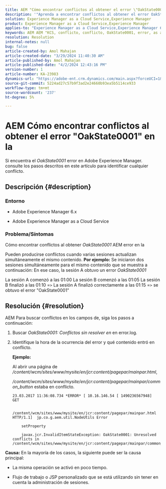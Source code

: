 ```yaml
---
title: AEM "Cómo encontrar conflictos al obtener el error \"OakState0001\" en la"
description: '"Aprenda a encontrar conflictos al obtener el error OakState0001 en Adobe Experience Manager".'
solution: Experience Manager as a Cloud Service,Experience Manager
product: Experience Manager as a Cloud Service,Experience Manager
applies-to: "Experience Manager as a Cloud Service,Experience Manager 6.5"
keywords: AEM AEM "KCS, conflicto, conflicto, OakState0001, error, as a Cloud Service".
resolution: Resolution
internal-notes: null
bug: false
article-created-by: Amol Mahajan
article-created-date: "3/29/2024 11:40:30 AM"
article-published-by: Amol Mahajan
article-published-date: "4/2/2024 12:43:16 PM"
version-number: 1
article-number: KA-23983
dynamics-url: "https://adobe-ent.crm.dynamics.com/main.aspx?forceUCI=1&pagetype=entityrecord&etn=knowledgearticle&id=081f9921-c1ed-ee11-a203-6045bd045872"
source-git-commit: 5224ad27c57b9f3ad2e24660b93ea5b5114ce933
workflow-type: tm+mt
source-wordcount: '237'
ht-degree: 5%

---
```


# AEM Cómo encontrar conflictos al obtener el error &quot;OakState0001&quot; en la


Si encuentra el *OakState0001* error en Adobe Experience Manager. consulte los pasos descritos en este artículo para identificar cualquier conflicto.

## Descripción {#description}


### <b>Entorno</b>

- Adobe Experience Manager 6.x


- Adobe Experience Manager as a Cloud Service




### <b>Problema/Síntomas</b>

Cómo encontrar conflictos al obtener *OakState0001* AEM error en la

Pueden producirse conflictos cuando varias sesiones actualizan simultáneamente el mismo contenido.
<b>Por ejemplo:</b>
Se iniciaron dos sesiones simultáneamente para el mismo contenido que se muestra a continuación: En ese caso, la sesión A obtuvo un error *OakState0001*

La sesión A comenzó a las 01:00 La sesión B comenzó a las 01:05 La sesión B finalizó a las 01:10 =`>`  La sesión A finalizó correctamente a las 01:15 =`>`  se obtuvo el error &quot;OakState0001&quot;


## Resolución {#resolution}


AEM Para buscar conflictos en los campos de, siga los pasos a continuación:

1. Buscar *OakState0001: Conflictos sin resolver en* en error.log.


2. Identifique la hora de la ocurrencia del error y qué contenido entró en conflicto.

   <b>Ejemplo:</b>



   Al abrir una página de */content/wcm/sites/www/mysite/en/jcr:content/pagepar/mainpar.html*,



   */content/wcm/sites/www/mysite/en/jcr:content/pagepar/mainpar/common_button* estaba en conflicto.


   ```
   23.03.2017 11:36:08.734 *ERROR* [ 10.16.146.54 [ 1490236567948]  GET
   
       /content/wcm/sites/www/mysite/en/jcr:content/pagepar/mainpar.html HTTP/1.1]  jp.co.g.aem.util.NodeUtils Error
   
       setProperty
   
       javax.jcr.InvalidItemStateException: OakState0001: Unresolved conflicts in /content/wcm/sites/www/mysite/en/jcr:content/pagepar/mainpar/common_button
   ```



<b>Causa:</b>
En la mayoría de los casos, la siguiente puede ser la causa principal:

- La misma operación se activó en poco tiempo.


- Flujo de trabajo o JSP personalizado que se está utilizando sin tener en cuenta la administración de sesiones.

